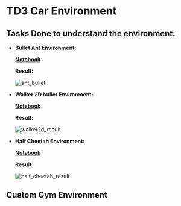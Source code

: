 # TD3 Car Environment 

## Tasks Done to understand the environment:

* **Bullet Ant Environment:**

  [**Notebook**]()
  
  **Result:**
  
  ![ant_bullet](ant_bullet.gif)

* **Walker 2D bullet Environment:**

  [**Notebook**]()
  
  **Result:**
  
  ![walker2d_result](walker2d.gif)

* **Half Cheetah Environment:**

  [**Notebook**]()
  
  **Result:**
   
  ![half_cheetah_result](half_cheetah.gif)

##  Custom Gym Environment

## 
